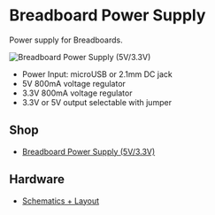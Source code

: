 # Breadboard Power Supply
Power supply for Breadboards.

![Breadboard Power Supply (5V/3.3V)](https://github.com/watterott/Breadboard-Power-Supply/raw/master/hardware/BreadBoard-Power-Supply_v10.jpg)

* Power Input: microUSB or 2.1mm DC jack
* 5V 800mA voltage regulator
* 3.3V 800mA voltage regulator
* 3.3V or 5V output selectable with jumper


## Shop
* [Breadboard Power Supply (5V/3.3V)](http://www.watterott.com/en/Breadboard-PowerSupply-5V/33V)


## Hardware
* [Schematics + Layout](https://github.com/watterott/Breadboard-Power-Supply/tree/master/hardware)
